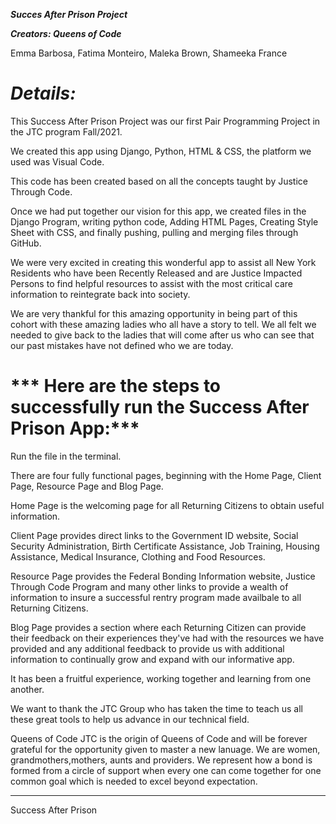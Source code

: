 ***Succes After Prison Project***

***Creators: Queens of Code***

Emma Barbosa, Fatima Monteiro, Maleka Brown, Shameeka France
#
# ***Details:***

This Success After Prison Project was our first Pair Programming Project in the JTC program Fall/2021.

We created this app using Django, Python, HTML & CSS, the platform we used was Visual Code.

This code has been created based on all the concepts taught by Justice Through Code.

Once we had put together our vision for this app,  we created files in the Django Program, writing python code, Adding HTML Pages, Creating Style Sheet with CSS, and finally pushing, pulling and merging files through GitHub.

We were very excited in creating this wonderful app to assist all New York Residents who have been Recently Released and are Justice Impacted Persons to find helpful resources to assist with the most critical care information to reintegrate back into society.

We are very thankful for this amazing opportunity in being part of this cohort with these amazing ladies who all have a story to tell. We all felt we needed to give back to the ladies that will come after us who can see that our past mistakes have not defined who we are today.

# *** Here are the steps to successfully run the Success After Prison App:***
Run the file in the terminal.

There are four fully functional pages, beginning with the Home Page, Client Page, Resource Page and Blog Page.

Home Page is the welcoming page for all Returning Citizens to obtain useful information.

Client Page provides direct links to the Government ID website, Social Security Administration, Birth Certificate Assistance, Job Training, Housing Assistance, Medical Insurance, Clothing and Food Resources.

Resource Page provides the Federal Bonding Information website, Justice Through Code Program and many other links to provide a wealth of information to insure a successful rentry program made availbale to all Returning Citizens.

Blog Page provides a section where each Returning Citizen can provide their feedback on their experiences they've had with the resources we have provided and any additional feedback to provide us with additional information to continually grow and expand with our informative app.

It has been a fruitful experience, working together and learning from one another. 

We want to thank the JTC Group who has taken the time to teach us all these great tools to help us advance in our technical field.

Queens of Code
JTC is the origin of Queens of Code and will be forever grateful for the opportunity given to master a new lanuage.  We are women, grandmothers,mothers, aunts and providers. We represent how a bond is formed from a circle of support when every one can come together for one common goal which is needed to excel beyond expectation.  
__________________________________________



 Success After Prison
